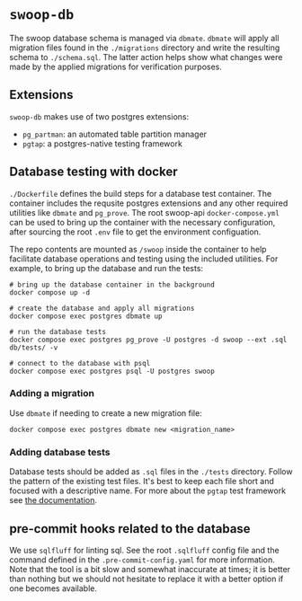 # `swoop-db`

The swoop database schema is managed via `dbmate`. `dbmate` will apply all
migration files found in the `./migrations` directory and write the resulting
schema to `./schema.sql`. The latter action helps show what changes were made
by the applied migrations for verification purposes.

## Extensions

`swoop-db` makes use of two postgres extensions:

* `pg_partman`: an automated table partition manager
* `pgtap`: a postgres-native testing framework

## Database testing with docker

`./Dockerfile` defines the build steps for a database test container. The
container includes the requsite postgres extensions and any other required
utilities like `dbmate` and `pg_prove`. The root swoop-api `docker-compose.yml`
can be used to bring up the container with the necessary configuration, after
sourcing the root `.env` file to get the environment configuation.

The repo contents are mounted as `/swoop` inside the container to help
facilitate database operations and testing using the included utilities. For
example, to bring up the database and run the tests:

```shell
# bring up the database container in the background
docker compose up -d

# create the database and apply all migrations
docker compose exec postgres dbmate up

# run the database tests
docker compose exec postgres pg_prove -U postgres -d swoop --ext .sql db/tests/ -v

# connect to the database with psql
docker compose exec postgres psql -U postgres swoop
```

### Adding a migration

Use `dbmate` if needing to create a new migration file:

```shell
docker compose exec postgres dbmate new <migration_name>
```

### Adding database tests

Database tests should be added as `.sql` files in the `./tests` directory.
Follow the pattern of the existing test files. It's best to keep each file
short and focused with a descriptive name. For more about the `pgtap` test
framework see [the documentation](https://pgtap.org/documentation.html).

## pre-commit hooks related to the database

We use `sqlfluff` for linting sql. See the root `.sqlfluff` config file and the
command defined in the `.pre-commit-config.yaml` for more information. Note
that the tool is a bit slow and somewhat inaccurate at times; it is better than
nothing but we should not hesitate to replace it with a better option if one
becomes available.
